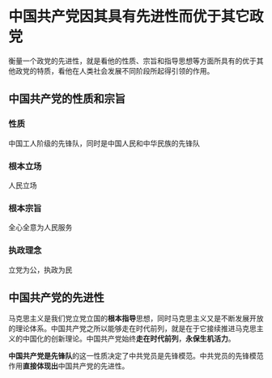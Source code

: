 # 中国共产党因其具有先进性而优于其它政党

衡量一个政党的先进性，就是看他的性质、宗旨和指导思想等方面所具有的优于其他政党的特质，看他在人类社会发展不同阶段所起得引领的作用。

## 中国共产党的性质和宗旨

### 性质

中国工人阶级的先锋队，同时是中国人民和中华民族的先锋队

### 根本立场

人民立场

### 根本宗旨

全心全意为人民服务

### 执政理念

立党为公，执政为民

## 中国共产党的先进性

马克思主义是我们党立党立国的**根本指导**思想，同时马克思主义又是不断发展开放的理论体系。中国共产党之所以能够走在时代前列，就是在于它接续推进马克思主义的中国化的创新理论。中国共产党始终**走在时代前列**，**永保生机活力**。

**中国共产党是先锋队**的这一性质决定了中共党员是先锋模范。中共党员的先锋模范作用**直接体现出**中国共产党的先进性。